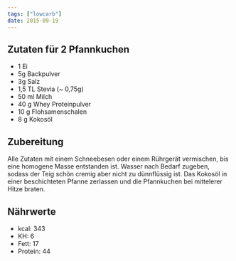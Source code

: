 ```yaml
---
tags: ["lowcarb"]
date: 2015-09-19
---
```


## Zutaten für 2 Pfannkuchen
- 1         Ei
- 5g        Backpulver
- 3g        Salz
- 1,5 TL    Stevia (~ 0,75g)
- 50 ml     Milch
- 40 g      Whey Proteinpulver
- 10 g      Flohsamenschalen
- 8 g       Kokosöl

## Zubereitung
Alle Zutaten mit einem Schneebesen oder einem Rührgerät vermischen, bis eine homogene Masse entstanden ist. Wasser nach Bedarf zugeben, sodass der Teig schön cremig aber nicht zu dünnflüssig ist. Das Kokosöl in einer beschichteten Pfanne zerlassen und die Pfannkuchen bei mittelerer Hitze braten.

## Nährwerte
- kcal:   343
- KH:       6
- Fett:    17
- Protein: 44
